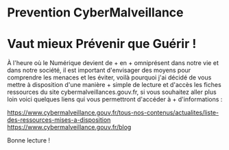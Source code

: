 # Prevention CyberMalveillance
# Vaut mieux Prévenir que Guérir !

À l'heure où le Numérique devient de + en + omniprésent dans notre vie et dans notre société, il est important d'envisager des moyens pour comprendre les menaces et les éviter, voilà pourquoi j'ai décidé de vous mettre à disposition d'une manière + simple de lecture et d'accès les fiches ressources du site cybermalveillances.gouv.fr, si vous souhaitez aller plus loin voici quelques liens qui vous permettront d'accéder à + d'informations :

https://www.cybermalveillance.gouv.fr/tous-nos-contenus/actualites/liste-des-ressources-mises-a-disposition
https://www.cybermalveillance.gouv.fr/blog


Bonne lecture !
